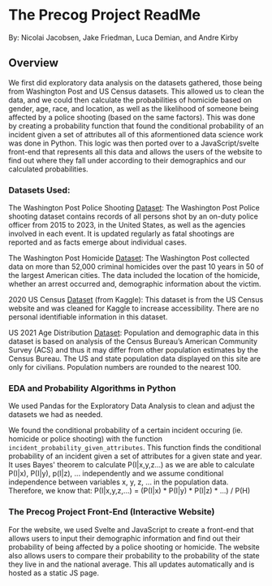 # The Precog Project ReadMe
By: Nicolai Jacobsen, Jake Friedman, Luca Demian, and Andre Kirby

## Overview
We first did exploratory data analysis on the datasets gathered, those being from Washington Post and US Census datasets. This allowed us to clean the data, and we could then calculate the probabilities of homicide based on gender, age, race, and location, as well as the likelihood of someone being affected by a police shooting (based on the same factors). This was done by creating a probability function that found the conditional probability of an incident given a set of attributes all of this aformentioned data science work was done in Python. This logic was then ported over to a JavaScript/svelte front-end that represents all this data and allows the users of the website to find out where they fall under according to their demographics and our calculated probabilities. 

### Datasets Used: 
The Washington Post Police Shooting [Dataset](https://github.com/washingtonpost/data-police-shootings): The Washington Post Police shooting dataset contains records of all persons shot by an on-duty police officer from 2015 to 2023, in the United States, as well as the agencies involved in each event. It is updated regularly as fatal shootings are reported and as facts emerge about individual cases.

The Washington Post Homicide [Dataset](https://github.com/washingtonpost/data-homicides): The Washington Post collected data on more than 52,000 criminal homicides over the past 10 years in 50 of the largest American cities. The data included the location of the homicide, whether an arrest occurred and, demographic information about the victim. 

2020 US Census [Dataset](https://www.kaggle.com/datasets/zusmani/us-census-2020) (from Kaggle): This dataset is from the US Census website and was cleaned for Kaggle to increase accessibility. There are no personal identifiable information in this dataset.

US 2021 Age Distribution [Dataset](https://www.kff.org/other/state-indicator/distribution-by-age/?currentTimeframe=0&sortModel=%7B%22colId%22:%22Location%22,%22sort%22:%22asc%22%7D): Population and demographic data in this dataset is based on analysis of the Census Bureau’s American Community Survey (ACS) and thus it may differ from other population estimates by the Census Bureau. The US and state population data displayed on this site are only for civilians. Population numbers are rounded to the nearest 100. 

### EDA and Probability Algorithms in Python
We used Pandas for the Exploratory Data Analysis to clean and adjust the datasets we had as needed. 

We found the conditional probability of a certain incident occuring (ie. homicide or police shooting) with the function `incident_probability_given_attributes`. This function finds the conditional probability of an incident given a set of attributes for a given state and year. It uses Bayes' theorem to calculate P(I|x,y,z...) as we are able to calculate P(I|x), P(I|y), p(I|z), ... independently and we assume conditional independence between variables x, y, z, ... in the population data. Therefore, we know that: P(I|x,y,z,...) = (P(I|x) * P(I|y) * P(I|z) * ...) / P(H)

### The Precog Project Front-End (Interactive Website)

For the website, we used Svelte and JavaScript to create a front-end that allows users to input their demographic information and find out their probability of being affected by a police shooting or homicide. The website also allows users to compare their probability to the probability of the state they live in and the national average. This all updates automatically and is hosted
as a static JS page.